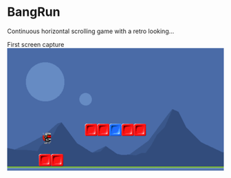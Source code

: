 # BangRun

Continuous horizontal scrolling game with a retro looking...

First screen capture
![Alt text](screenshots/firstTest.png "First screen capture")
